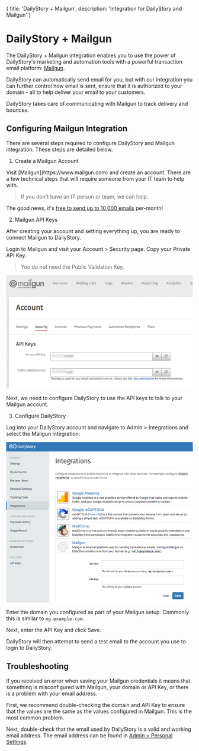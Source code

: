 {
	title: 'DailyStory + Mailgun',
	description: 'Integration for DailyStory and Mailgun'
}
# DailyStory + Mailgun
The DailyStory + Mailgun integration enables you to use the power of DailyStory's marketing and automation tools with a powerful transaction email platform: [Mailgun](https://www.mailgun.com/).

DailyStory can automatically send email for you, but with our integration you can further control how email is sent, ensure that it is authorized to your domain - all to help deliver your email to your customers.
	
DailyStory takes care of communicating with Mailgun to track delivery and bounces.

## Configuring Mailgun Integration
There are several steps required to configure DailyStory and Mailgun integration. These steps are detailed below.

<ol class="step"><li value="1">Create a Mailgun Account</li></ol>
Visit [Mailgun](https://www.mailgun.com) and create an account. There are a few technical steps that will require someone from your IT team to help with.

> If you don't have an IT person or team, we can help.

The good news, it's [free to send up to 10,000 emails](https://www.mailgun.com/pricing-1) per-month!

<ol class="step"><li value="2">Mailgun API Keys</li></ol>
After creating your account and setting everything up, you are ready to connect Mailgun to DailyStory.

Login to Mailgun and visit your Account > Security page. Copy your Private API Key. 

> You do not need the Public Validation Key.

![DailyStory + Mailgun API Keys](/articles/integrations/mailgun-01.png "DailyStory + Mailgun API Keys")

Next, we need to configure DailyStory to use the API keys to talk to your Mailgun account.

<ol class="step"><li value="3">Configure DailyStory</li></ol>
Log into your DailyStory account and navigate to Admin > Integrations and select the Mailgun integration:

![DailyStory + Mailgun](/articles/integrations/mailgun-02.png "DailyStory + Mailgun")

Enter the domain you configured as part of your Mailgun setup. Commonly this is similar to <code>mg.example.com</code>.

Next, enter the API Key and click Save.

DailyStory will then attempt to send a test email to the account you use to login to DailyStory.

## Troubleshooting
If you received an error when saving your Mailgun credentials it means that something is misconfigured with Mailgun, your domain or API Key, or there is a problem with your email address.

First, we recommend double-checking the domain and API Key to ensure that the values are the same as the values configured in Mailgun. This is the most common problem.

Next, double-check that the email used by DailyStory is a valid and working email address. The email address can be found in [Admin > Personal Settings](/account/personal-settings). 